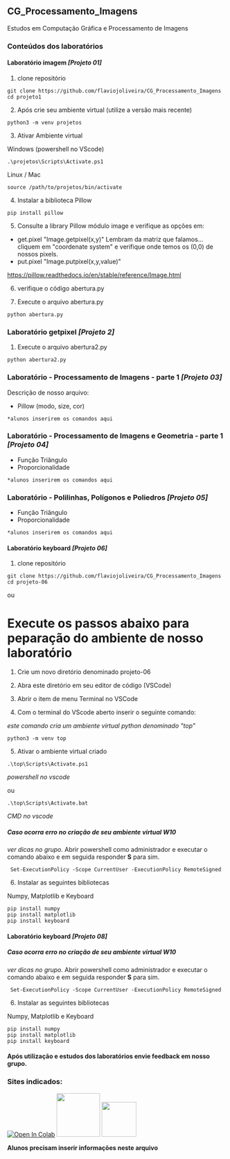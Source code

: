 ## CG_Processamento_Imagens

 Estudos em Computação Gráfica e Processamento de Imagens

### Conteúdos dos laboratórios

#### Laboratório imagem *[Projeto 01]*

1. clone repositório


```
git clone https://github.com/flaviojoliveira/CG_Processamento_Imagens
cd projeto1
```

2. Após crie seu ambiente virtual (utilize a versão mais recente)
```
python3 -m venv projetos
```
3. Ativar Ambiente virtual

Windows (powershell no VScode)
```
.\projetos\Scripts\Activate.ps1
```

Linux / Mac
```
source /path/to/projetos/bin/activate
```

4. Instalar a biblioteca Pillow
```
pip install pillow
```
5. Consulte a library Pillow módulo image e verifique as opções em:

- get.pixel "Image.getpixel(x,y)"
Lembram da matriz que falamos... cliquem em "coordenate system" e verifique onde temos os (0,0) de nossos pixels.
- put.pixel "Image.putpixel(x,y,value)"

https://pillow.readthedocs.io/en/stable/reference/Image.html

6. verifique o código abertura.py

7. Execute o arquivo abertura.py

```
python abertura.py
```

### Laboratório getpixel *[Projeto 2]*

1. Execute o arquivo abertura2.py

```
python abertura2.py
```

### Laboratório - Processamento de Imagens - parte 1 *[Projeto 03]*

Descrição de nosso arquivo:

- Pillow (modo, size, cor) 

```
*alunos inserirem os comandos aqui
```


### Laboratório - Processamento de Imagens e Geometria - parte 1 *[Projeto 04]*

- Função Triângulo
- Proporcionalidade
```
*alunos inserirem os comandos aqui
```

### Laboratório - Polilinhas, Polígonos e Poliedros *[Projeto 05]*

- Função Triângulo
- Proporcionalidade
```
*alunos inserirem os comandos aqui
```

#### Laboratório keyboard *[Projeto 06]*

1. clone repositório

```
git clone https://github.com/flaviojoliveira/CG_Processamento_Imagens
cd projeto-06
```
ou 
# Execute os passos abaixo para peparação do ambiente de nosso laboratório

1. Crie um novo diretório denominado projeto-06

2. Abra este diretório em seu editor de código (VSCode)

3. Abrir o item de menu Terminal no VSCode

4. Com o terminal do VScode aberto inserir o seguinte comando:

*este comando cria um ambiente virtual python denominado "top"*
```
python3 -m venv top
```
5. Ativar o ambiente virtual criado

```
.\top\Scripts\Activate.ps1
```
*powershell no vscode*

ou
```
.\top\Scripts\Activate.bat
```
*CMD no vscode*

##### Caso ocorra erro no criação de seu ambiente virtual W10

*ver dicas no grupo.*
Abrir powershell como administrador e executar o comando abaixo e em seguida responder **S** para sim.

```
 Set-ExecutionPolicy -Scope CurrentUser -ExecutionPolicy RemoteSigned
```

6. Instalar as seguintes bibliotecas

Numpy, Matplotlib e Keyboard
```
pip install numpy
pip install matplotlib
pip install keyboard
```

#### Laboratório keyboard *[Projeto 08]*

##### Caso ocorra erro no criação de seu ambiente virtual W10

*ver dicas no grupo.*
Abrir powershell como administrador e executar o comando abaixo e em seguida responder **S** para sim.

```
 Set-ExecutionPolicy -Scope CurrentUser -ExecutionPolicy RemoteSigned
```

6. Instalar as seguintes bibliotecas

Numpy, Matplotlib e Keyboard
```
pip install numpy
pip install matplotlib
pip install keyboard
```
#### Após utilização e estudos dos laboratórios envie feedback em nosso grupo.

### Sites indicados:

[![Open In Colab](https://colab.research.google.com/assets/colab-badge.svg)](https://colab.research.google.com/github/googlecolab/colabtools/blob/master/notebooks/colab-github-demo.ipynb)
[<img height="100px" src="https://cdn.freebiesupply.com/logos/thumbs/2x/replit-logo.png">](https://replit.com/)
[<img height="80px" src="https://jupyter.org/assets/main-logo.svg">](https://https://jupyter.org/)

**Alunos precisam inserir informações neste arquivo**